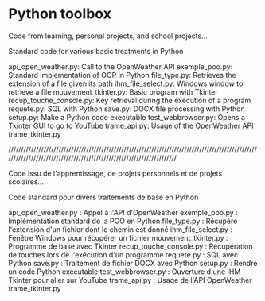 # Python toolbox

Code from learning, personal projects, and school projects...

Standard code for various basic treatments in Python

api_open_weather.py: Call to the OpenWeather API
exemple_poo.py: Standard implementation of OOP in Python
file_type.py: Retrieves the extension of a file given its path
ihm_file_select.py: Windows window to retrieve a file
mouvement_tkinter.py: Basic program with Tkinter
recup_touche_console.py: Key retrieval during the execution of a program
requete.py: SQL with Python
save.py: DOCX file processing with Python
setup.py: Make a Python code executable
test_webbrowser.py: Opens a Tkinter GUI to go to YouTube
trame_api.py: Usage of the OpenWeather API
trame_tkinter.py

//////////////////////////////////////////////////////////////////////////////////////////////////////////////////////////////////////////////////////////////////////

Code issu de l'apprentissage, de projets personnels et de projets scolaires...

Code standard pour divers traitements de base en Python

api_open_weather.py : Appel à l'API d'OpenWeather
exemple_poo.py : Implémentation standard de la POO en Python
file_type.py : Récupère l'extension d'un fichier dont le chemin est donné
ihm_file_select.py : Fenêtre Windows pour récupérer un fichier
mouvement_tkinter.py : Programme de base avec Tkinter
recup_touche_console.py : Récupération de touches lors de l'exécution d'un programme
requete.py : SQL avec Python
save.py : Traitement de fichier DOCX avec Python
setup.py : Rendre un code Python exécutable
test_webbrowser.py : Ouverture d'une IHM Tkinter pour aller sur YouTube
trame_api.py : Usage de l'API OpenWeather
trame_tkinter.py

